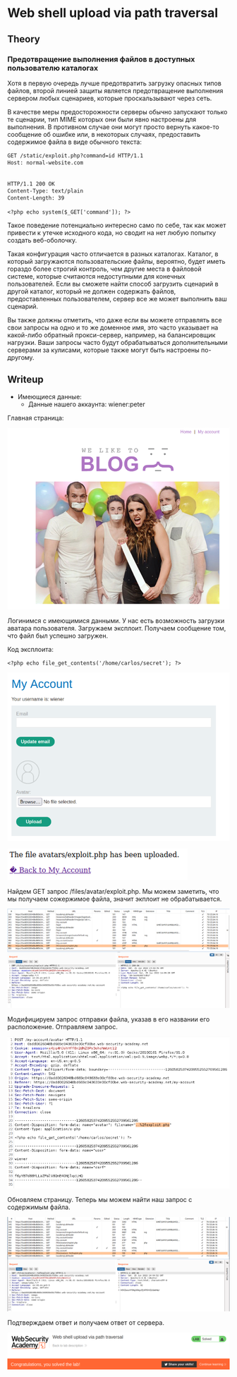 # Web shell upload via path traversal

## Theory

<h3>Предотвращение выполнения файлов в доступных пользователю каталогах</h3>

Хотя в первую очередь лучше предотвратить загрузку опасных типов файлов, второй линией защиты является предотвращение выполнения сервером любых сценариев, которые проскальзывают через сеть.

В качестве меры предосторожности серверы обычно запускают только те сценарии, тип MIME которых они были явно настроены для выполнения. В противном случае они могут просто вернуть какое-то сообщение об ошибке или, в некоторых случаях, предоставить содержимое файла в виде обычного текста:
```
GET /static/exploit.php?command=id HTTP/1.1
Host: normal-website.com


HTTP/1.1 200 OK
Content-Type: text/plain
Content-Length: 39

<?php echo system($_GET['command']); ?>
```

Такое поведение потенциально интересно само по себе, так как может привести к утечке исходного кода, но сводит на нет любую попытку создать веб-оболочку.

Такая конфигурация часто отличается в разных каталогах. Каталог, в который загружаются пользовательские файлы, вероятно, будет иметь гораздо более строгий контроль, чем другие места в файловой системе, которые считаются недоступными для конечных пользователей. Если вы сможете найти способ загрузить сценарий в другой каталог, который не должен содержать файлов, предоставленных пользователем, сервер все же может выполнить ваш сценарий.

Вы также должны отметить, что даже если вы можете отправлять все свои запросы на одно и то же доменное имя, это часто указывает на какой-либо обратный прокси-сервер, например, на балансировщик нагрузки. Ваши запросы часто будут обрабатываться дополнительными серверами за кулисами, которые также могут быть настроены по-другому.

## Writeup

* Имеющиеся данные: 
    * Данные нашего аккаунта: wiener:peter

Главная страница:

![](https://github.com/fobblified/Writeups/blob/main/Portswigger/File_upload_vulnerabilities/Web_shell_upload_via_path_traversal/assets/1.png)

Логинимся c имеющимися данными. У нас есть возможность загрузки аватара пользователя. Загружаем эксплоит. Получаем сообщение том, что файл был успешно загружен.

Код эксплоита:
```
<?php echo file_get_contents('/home/carlos/secret'); ?>
```

![](https://github.com/fobblified/Writeups/blob/main/Portswigger/File_upload_vulnerabilities/Web_shell_upload_via_path_traversal/assets/2.png)

![](https://github.com/fobblified/Writeups/blob/main/Portswigger/File_upload_vulnerabilities/Web_shell_upload_via_path_traversal/assets/3.png)

Найдем GET запрос /files/avatar/exploit.php. Мы можем заметить, что мы получаем сожержимое файла, значит экплоит не обрабатывается.

![](https://github.com/fobblified/Writeups/blob/main/Portswigger/File_upload_vulnerabilities/Web_shell_upload_via_path_traversal/assets/4.png)

Модифицируем запрос отправки файла, указав в его названии его расположение. Отправляем запрос.

![](https://github.com/fobblified/Writeups/blob/main/Portswigger/File_upload_vulnerabilities/Web_shell_upload_via_path_traversal/assets/5.png)

Обновляем страницу. Теперь мы можем найти наш запрос с содержимым файла.

![](https://github.com/fobblified/Writeups/blob/main/Portswigger/File_upload_vulnerabilities/Web_shell_upload_via_path_traversal/assets/6.png)

Подтверждаем ответ и получаем ответ от сервера.

![](https://github.com/fobblified/Writeups/blob/main/Portswigger/File_upload_vulnerabilities/Web_shell_upload_via_path_traversal/assets/7.png)
